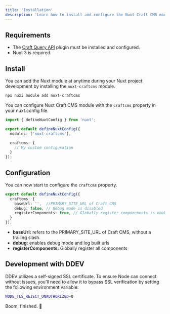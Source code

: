 ```yaml
---
title: 'Installation'
description: 'Learn how to install and configure the Nuxt Craft CMS module.'
---
```


## Requirements

- The [Craft Query API](/libraries/craft-query-api) plugin must be installed and configured.
- Nuxt 3 is required.

## Install

You can add the Nuxt module at anytime during your Nuxt project development by installing the `nuxt-craftcms` module.

```bash
npx nuxi module add nuxt-craftcms
```

You can configure Nuxt Craft CMS module with the `craftcms` property in your nuxt.config file.

```ts [nuxt.config.ts]
import { defineNuxtConfig } from 'nuxt';

export default defineNuxtConfig({
  modules: ['nuxt-craftcms'],

  craftcms: {
    // My custom configuration
  }
});
```

## Configuration

You can now start to configure the `craftcms` property.
```ts [nuxt.config.ts]
export default defineNuxtConfig({
  craftcms: {
    baseUrl: '',  //PRIMARY_SITE_URL of Craft CMS
    debug: false, // Debug mode is disabled
    registerComponents: true, // Globally register componenents is enabled
  }
});
```

- **baseUrl:** refers to the PRIMARY_SITE_URL of Craft CMS, without a trailing slash.
- **debug:** enables debug mode and log built urls
- **registerComponents:** Globally register all components

## Development with DDEV

DDEV utilizes a self-signed SSL certificate. To ensure Node can connect without issues, you’ll need to allow it to bypass SSL 
verification by setting the following environment variable:

```bash [.env]
NODE_TLS_REJECT_UNAUTHORIZED=0 
```

Boom, finished. 🚀